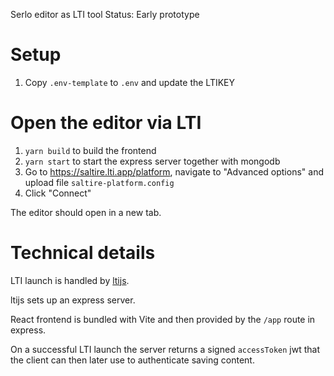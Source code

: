 Serlo editor as LTI tool
Status: Early prototype

# Setup

1. Copy `.env-template` to `.env` and update the LTIKEY

# Open the editor via LTI

1. `yarn build` to build the frontend
2. `yarn start` to start the express server together with mongodb
3. Go to https://saltire.lti.app/platform, navigate to "Advanced options" and upload file `saltire-platform.config`
4. Click "Connect"

The editor should open in a new tab.

# Technical details

LTI launch is handled by [ltijs](https://github.com/Cvmcosta/ltijs/).

ltijs sets up an express server.

React frontend is bundled with Vite and then provided by the `/app` route in express.

On a successful LTI launch the server returns a signed `accessToken` jwt that the client can then later use to authenticate saving content.

